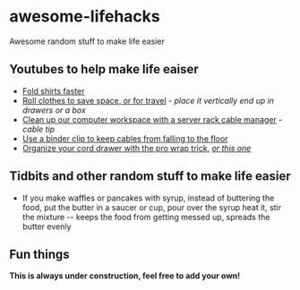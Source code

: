 # awesome-lifehacks
Awesome random stuff to make life easier 
## Youtubes to help make life eaiser
* [Fold shirts faster](https://www.youtube.com/watch?v=u6n3lq3PhAU)
* [Roll clothes to save space, or for travel](https://www.youtube.com/watch?v=fuD-ZZydsVg) - _place it vertically end up in drawers or a box_
* [Clean up our computer workspace with a server rack cable manager](https://www.youtube.com/shorts/rKJFr5UDh8o) - _cable tip_
* [Use a binder clip to keep cables from falling to the floor](https://www.youtube.com/watch?v=WKxT84h8his)
* [Organize your cord drawer with the pro wrap trick](https://www.youtube.com/watch?v=mI_RFU8mgUs), [_or this one_](https://www.youtube.com/watch?v=w01qEy2YWeo)
## Tidbits and other random stuff to make life easier
* If you make waffles or pancakes with syrup, instead of buttering the food, put the butter in a saucer or cup, pour over the syrup heat it, stir the mixture -- keeps the food from getting messed up, spreads the butter evenly

## Fun things

**This is always under construction, feel free to add your own!**
